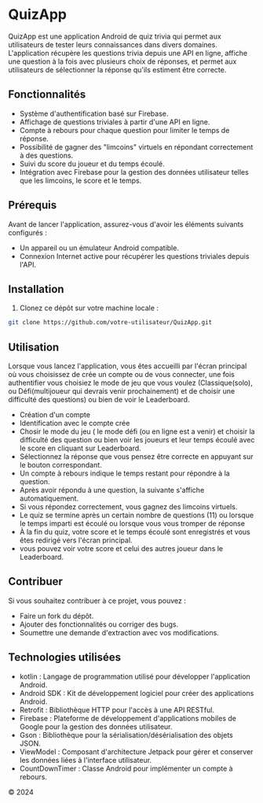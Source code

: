 # QuizApp

QuizApp est une application Android de quiz trivia qui permet aux utilisateurs de tester leurs connaissances dans divers domaines. L'application récupère les questions trivia depuis une API en ligne, affiche une question à la fois avec plusieurs choix de réponses, et permet aux utilisateurs de sélectionner la réponse qu'ils estiment être correcte.

## Fonctionnalités

- Système d'authentification basé sur Firebase.
- Affichage de questions triviales à partir d'une API en ligne.
- Compte à rebours pour chaque question pour limiter le temps de réponse.
- Possibilité de gagner des "limcoins" virtuels en répondant correctement à des questions.
- Suivi du score du joueur et du temps écoulé.
- Intégration avec Firebase pour la gestion des données utilisateur telles que les limcoins, le score et le temps.

## Prérequis

Avant de lancer l'application, assurez-vous d'avoir les éléments suivants configurés :

- Un appareil ou un émulateur Android compatible.
- Connexion Internet active pour récupérer les questions triviales depuis l'API.

## Installation

1. Clonez ce dépôt sur votre machine locale :

```bash
git clone https://github.com/votre-utilisateur/QuizApp.git
```
## Utilisation
Lorsque vous lancez l'application, vous êtes accueilli par l'écran principal où vous choisissez de crée un compte ou de vous connecter, une fois authentifier vous choisiez le mode de jeu que vous voulez (Classique(solo), ou Défi(multijoueur qui devrais venir prochainement) et de choisir une difficulté des questions) ou bien de voir le Leaderboard. 

-  Création d'un compte
-  Identification avec le compte crée
-  Chosir le mode du jeu ( le mode défi (ou en ligne est a venir) et choisir la difficulté des question ou bien voir les joueurs et leur temps écoulé avec le score en cliquant sur Leaderboard.
-  Sélectionnez la réponse que vous pensez être correcte en appuyant sur le bouton correspondant.
-  Un compte à rebours indique le temps restant pour répondre à la question.
-  Après avoir répondu à une question, la suivante s'affiche automatiquement.
-  Si vous répondez correctement, vous gagnez des limcoins virtuels.
-  Le quiz se termine après un certain nombre de questions (11) ou lorsque le temps imparti est écoulé ou lorsque vous vous tromper de réponse
-  À la fin du quiz, votre score et le temps écoulé sont enregistrés et vous êtes redirigé vers l'écran principal.
-  vous pouvez voir votre score et celui des autres joueur dans le Leaderboard.

## Contribuer 
Si vous souhaitez contribuer à ce projet, vous pouvez :

-  Faire un fork du dépôt.
-  Ajouter des fonctionnalités ou corriger des bugs.
-  Soumettre une demande d'extraction avec vos modifications.

## Technologies utilisées
-  kotlin : Langage de programmation utilisé pour développer l'application Android.
-  Android SDK : Kit de développement logiciel pour créer des applications Android.
-  Retrofit : Bibliothèque HTTP pour l'accès à une API RESTful.
-  Firebase : Plateforme de développement d'applications mobiles de Google pour la gestion des données utilisateur.
-  Gson : Bibliothèque pour la sérialisation/désérialisation des objets JSON.
-  ViewModel : Composant d'architecture Jetpack pour gérer et conserver les données liées à l'interface utilisateur.
-  CountDownTimer : Classe Android pour implémenter un compte à rebours.


© 2024
